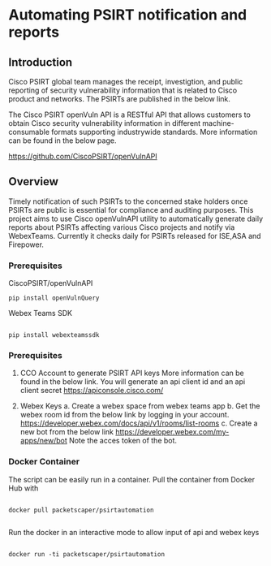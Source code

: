 # Automating PSIRT notification and reports

## Introduction

Cisco PSIRT global team manages the receipt, investigtion, and public reporting of security vulnerability information that is related 
to Cisco product and networks.
The PSIRTs are published in the below link.

The Cisco PSIRT openVuln API is a RESTful API that allows customers to obtain Cisco security vulnerability information in different machine-consumable formats supporting industrywide standards.
More information can be found in the below page.

https://github.com/CiscoPSIRT/openVulnAPI


## Overview

Timely notification of such PSIRTs to the concerned stake holders once PSIRTs are public is essential for compliance and auditing purposes.
This project aims to use Cisco openVulnAPI utility to automatically generate daily reports about PSIRTs affecting various Cisco projects and notify via WebexTeams.
Currently it checks daily for PSIRTs released for ISE,ASA and Firepower.


### Prerequisites

CiscoPSIRT/openVulnAPI



```
pip install openVulnQuery

```

Webex Teams SDK

```

pip install webexteamssdk

```


### Prerequisites

1. CCO Account to generate PSIRT API keys
 More information can be found in the below link. 
 You will generate an api client id and an api client secret
 https://apiconsole.cisco.com/

2. Webex Keys
a. Create a webex space from webex teams app
b. Get the webex room id from the below link by logging in your account.
https://developer.webex.com/docs/api/v1/rooms/list-rooms
c. Create a new bot from the below link
 https://developer.webex.com/my-apps/new/bot
 Note the acces token of the bot.



### Docker Container

The script can be easily run in a container. 
Pull the container from Docker Hub with

```

docker pull packetscaper/psirtautomation


```

Run the docker in an interactive mode to allow input of api and webex keys


```

docker run -ti packetscaper/psirtautomation

```

